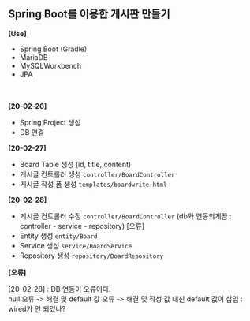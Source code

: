 <h2>Spring Boot를 이용한 게시판 만들기</h2>


**[Use]** <br>

- Spring Boot (Gradle)
- MariaDB
- MySQLWorkbench
- JPA
<br><br><br>



**[20-02-26]** <br>

- Spring Project 생성
- DB 연결


**[20-02-27]** <br>

- Board Table 생성 (id, title, content)
- 게시글 컨트롤러 생성 `controller/BoardController`
- 게시글 작성 폼 생성 `templates/boardwrite.html`


**[20-02-28]** <br>

- 게시글 컨트롤러 수정 `controller/BoardController` (db와 연동되게끔 : controller - service - repository) [오류]
- Entity 생성 `entity/Board`
- Service 생성 `service/BoardService`
- Repository 생성 `repository/BoardRepository`

**[오류]** <br>

[20-02-28] : DB 연동이 오류이다.<br>
null 오류 -> 해결 및 default 값 오류 -> 해결 및 작성 값 대신 default 값이 삽입 : wired가 안 되었나?

